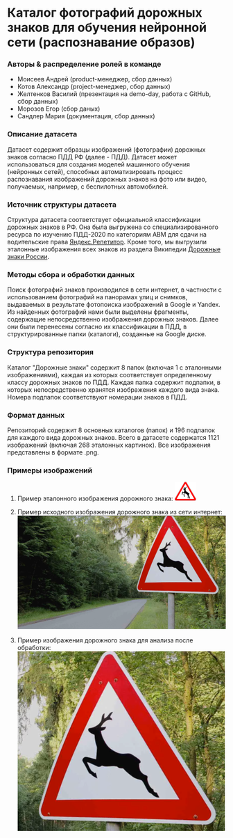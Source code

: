 
# Каталог фотографий дорожных знаков для обучения нейронной сети (распознавание образов)

### Авторы & распределение ролей в команде

  - Моисеев Андрей (product-менеджер, сбор данных)
  - Котов Александр (project-менеджер, сбор данных)
  - Желтенков Василий (презентация на demo-day, работа с GitHub, сбор данных)
  - Морозов Егор (сбор даных)
  - Сандлер Мария (документация, сбор данных)

### Описание датасета
Датасет содержит образцы изображений (фотографии) дорожных знаков согласно ПДД РФ (далее - ПДД). Датаcет может использоваться для создания моделей машинного обучения (нейронных сетей), способных автоматизировать процесс распознавания изображений дорожных знаков на фото или видео, получаемых, например, c беспилотных автомобилей.

### Источник структуры датасета
Структура датасета соответствует официальной классификации дорожных знаков в РФ. Она была выгружена со специализированного ресурса по изучению ПДД-2020 по категориям ABM для сдачи на водительские права [Яндекс.Репетитор](https://yandex.ru/tutor/subject/theory/?subject_id=30&theory_id=137). Кроме того, мы выгрузили эталонные изображения всех знаков из раздела  Википедии [Дорожные знаки России](https://ru.wikipedia.org/wiki/%D0%94%D0%BE%D1%80%D0%BE%D0%B6%D0%BD%D1%8B%D0%B5_%D0%B7%D0%BD%D0%B0%D0%BA%D0%B8_%D0%A0%D0%BE%D1%81%D1%81%D0%B8%D0%B8).

### Методы сбора и обработки данных
Поиск фотографий знаков производился в сети интернет, в частности с использованием фотографий на панорамах улиц и снимков, выдаваемых в результате фотопоиска изображений в Google и Yandex. Из найденных фотографий нами были выделены фрагменты, содержащие непосредственно изображения дорожных знаков. Далее они были перенесены согласно их классификации в ПДД, в структурированные папки (каталоги), созданные на Google диске.

### Структура репозитория
Каталог "Дорожные знаки" содержит 8 папок (включая 1 с эталонными изображениями), каждая из которых соответствует определенному классу дорожных знаков по ПДД. Каждая папка содержит подпапки, в которых непосредственно хранятся изображения каждого вида знака. Номера подпапок соответствуют номерации знаков в ПДД.

### Формат данных
Репозиторий содержит 8 основных каталогов (папок) и 196 подпапок для каждого вида дорожных знаков. Всего в датасете содержатся 1121 изображений (включая 268 эталонных картинок). Все изображения представлены в формате .png.

### Примеры изображений
1. Пример эталонного изображения дорожного знака:
   ![enter image description here](https://github.com/Team6hakaton/Road_signs/blob/main/8.%20%D0%AD%D1%82%D0%B0%D0%BB%D0%BE%D0%BD%D0%BD%D1%8B%D0%B5%20%D0%B7%D0%BD%D0%B0%D0%BA%D0%B8/1.27.png?raw=true)

2. Пример исходного изображения дорожного знака из сети интернет: ![enter image description here](https://github.com/Team6hakaton/Road_signs/blob/main/example.png?raw=true)

3. Пример изображения дорожного знака для анализа после обработки:![enter image description here](https://github.com/Team6hakaton/Road_signs/blob/main/1.%20%D0%9F%D1%80%D0%B5%D0%B4%D1%83%D0%BF%D1%80%D0%B5%D0%B6%D0%B4%D0%B0%D1%8E%D1%89%D0%B8%D0%B5%20%D0%B7%D0%BD%D0%B0%D0%BA%D0%B8/1.27_%D0%94%D0%B8%D0%BA%D0%B8%D0%B5_%D0%B6%D0%B8%D0%B2%D0%BE%D1%82%D0%BD%D1%8B%D0%B5/1.27-006.png?raw=true)

